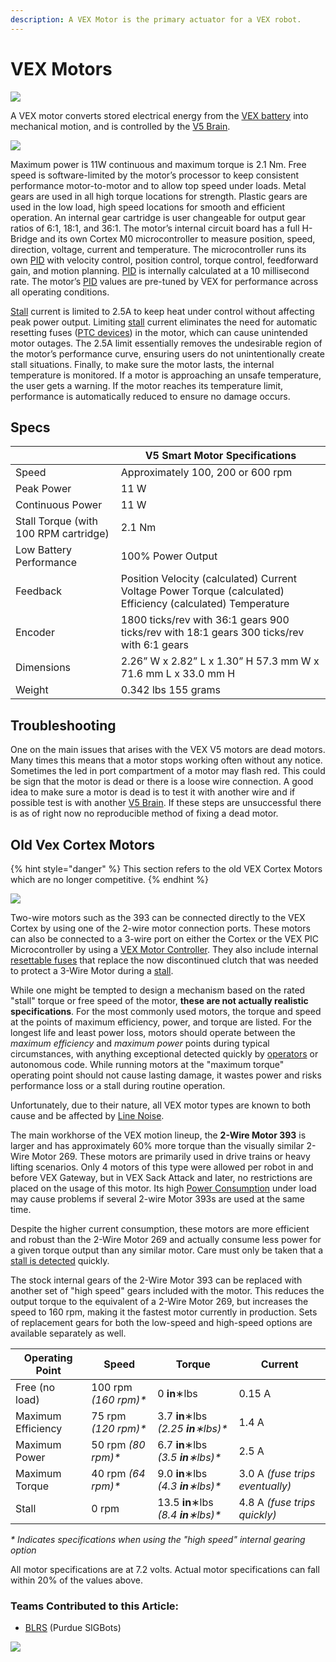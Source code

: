 ```yaml
---
description: A VEX Motor is the primary actuator for a VEX robot.
---
```


# VEX Motors

[![](../../.gitbook/assets/276-4840-v5-smart-motor-front-iso\_1.jpg)](https://phabricator.purduesigbots.com/file/data/zj7tgci7uyl2xaycrsqx/PHID-FILE-d43ssak5kxp4ijd44vbv/vex\_motor\_393.jpg)

A VEX motor converts stored electrical energy from the [VEX battery](vex-battery.md) into mechanical motion, and is controlled by the [V5 Brain](vex-v5-brain/).

![](../../.gitbook/assets/image66.png)

Maximum power is 11W continuous and maximum torque is 2.1 Nm. Free speed is software-limited by the motor’s processor to keep consistent performance motor-to-motor and to allow top speed under loads. Metal gears are used in all high torque locations for strength. Plastic gears are used in the low load, high speed locations for smooth and efficient operation. An internal gear cartridge is user changeable for output gear ratios of 6:1, 18:1, and 36:1. The motor’s internal circuit board has a full H-Bridge and its own Cortex M0 microcontroller to measure position, speed, direction, voltage, current and temperature. The microcontroller runs its own [PID](../../software/control-algorithms/pid-controller.md) with velocity control, position control, torque control, feedforward gain, and motion planning. [PID](../../software/control-algorithms/pid-controller.md) is internally calculated at a 10 millisecond rate. The motor’s [PID](../../software/control-algorithms/pid-controller.md) values are pre-tuned by VEX for performance across all operating conditions.

[Stall](../../electronics/general/stalling.md) current is limited to 2.5A to keep heat under control without affecting peak power output. Limiting [stall](../../electronics/general/stalling.md) current eliminates the need for automatic resetting fuses ([PTC devices](../../electronics/general/resettable-fuse-ptc.md)) in the motor, which can cause unintended motor outages. The 2.5A limit essentially removes the undesirable region of the motor’s performance curve, ensuring users do not unintentionally create stall situations. Finally, to make sure the motor lasts, the internal temperature is monitored. If a motor is approaching an unsafe temperature, the user gets a warning. If the motor reaches its temperature limit, performance is automatically reduced to ensure no damage occurs.

## Specs

|                                       | **V5 Smart Motor Specifications**                                                                            |
| ------------------------------------- | ------------------------------------------------------------------------------------------------------------ |
| Speed                                 | Approximately 100, 200 or 600 rpm                                                                            |
| Peak Power                            | 11 W                                                                                                         |
| Continuous Power                      | 11 W                                                                                                         |
| Stall Torque (with 100 RPM cartridge) | 2.1 Nm                                                                                                       |
| Low Battery Performance               | 100% Power Output                                                                                            |
| Feedback                              | Position Velocity (calculated) Current Voltage Power Torque (calculated) Efficiency (calculated) Temperature |
| Encoder                               | 1800 ticks/rev with 36:1 gears 900 ticks/rev with 18:1 gears 300 ticks/rev with 6:1 gears                    |
| Dimensions                            | 2.26” W x 2.82” L x 1.30” H 57.3 mm W x 71.6 mm L x 33.0 mm H                                                |
| Weight                                | 0.342 lbs 155 grams                                                                                          |

## Troubleshooting

One on the main issues that arises with the VEX V5 motors are dead motors. Many times this means that a motor stops working often without any notice. Sometimes the led in port compartment of a motor may flash red. This could be sign that the motor is dead or there is a loose wire connection. A good idea to make sure a motor is dead is to test it with another wire and if possible test is with another [V5 Brain](vex-v5-brain/). If these steps are unsuccessful there is as of right now no reproducible method of fixing a dead motor.

## Old Vex Cortex Motors

{% hint style="danger" %}
This section refers to the old VEX Cortex Motors which are no longer competitive.
{% endhint %}

![](../../.gitbook/assets/276-2177-2-wire-motor-393.jpg)

Two-wire motors such as the 393 can be connected directly to the VEX Cortex by using one of the 2-wire motor connection ports. These motors can also be connected to a 3-wire port on either the Cortex or the VEX PIC Microcontroller by using a [VEX Motor Controller](../legacy/motor-controller.md). They also include internal [resettable fuses](../../electronics/general/resettable-fuse-ptc.md) that replace the now discontinued clutch that was needed to protect a 3-Wire Motor during a [stall](../../electronics/general/stalling.md).

While one might be tempted to design a mechanism based on the rated "stall" torque or free speed of the motor, **these are not actually realistic specifications**. For the most commonly used motors, the torque and speed at the points of maximum efficiency, power, and torque are listed. For the longest life and least power loss, motors should operate between the _maximum efficiency_ and _maximum power_ points during typical circumstances, with anything exceptional detected quickly by [operators](../../software/competition-specific/operator-control.md) or autonomous code. While running motors at the "maximum torque" operating point should not cause lasting damage, it wastes power and risks performance loss or a stall during routine operation.

Unfortunately, due to their nature, all VEX motor types are known to both cause and be affected by [Line Noise](../../electronics/general/line-noise.md).

The main workhorse of the VEX motion lineup, the **2-Wire Motor 393** is larger and has approximately 60% more torque than the visually similar 2-Wire Motor 269. These motors are primarily used in drive trains or heavy lifting scenarios. Only 4 motors of this type were allowed per robot in and before VEX Gateway, but in VEX Sack Attack and later, no restrictions are placed on the usage of this motor. Its high [Power Consumption](../../electronics/general/power-consumption.md) under load may cause problems if several 2-wire Motor 393s are used at the same time.

Despite the higher current consumption, these motors are more efficient and robust than the 2-Wire Motor 269 and actually consume less power for a given torque output than any similar motor. Care must only be taken that a [stall is detected](../../software/general/stall-detection.md) quickly.

The stock internal gears of the 2-Wire Motor 393 can be replaced with another set of "high speed" gears included with the motor. This reduces the output torque to the equivalent of a 2-Wire Motor 269, but increases the speed to 160 rpm, making it the fastest motor currently in production. Sets of replacement gears for both the low-speed and high-speed options are available separately as well.

| Operating Point    | Speed                 | Torque                               | Current                         |
| ------------------ | --------------------- | ------------------------------------ | ------------------------------- |
| Free (no load)     | 100 rpm _(160 rpm)\*_ | 0 **in**∗lbs                         | 0.15 A                          |
| Maximum Efficiency | 75 rpm _(120 rpm)\*_  | 3.7 **in**∗lbs _(2.25 **in**∗lbs)\*_ | 1.4 A                           |
| Maximum Power      | 50 rpm _(80 rpm)\*_   | 6.7 **in**∗lbs _(3.5 **in**∗lbs)\*_  | 2.5 A                           |
| Maximum Torque     | 40 rpm _(64 rpm)\*_   | 9.0 **in**∗lbs _(4.3 **in**∗lbs)\*_  | 3.0 A _(fuse trips eventually)_ |
| Stall              | 0 rpm                 | 13.5 **in**∗lbs _(8.4 **in**∗lbs)\*_ | 4.8 A _(fuse trips quickly)_    |

_\* Indicates specifications when using the "high speed" internal gearing option_

All motor specifications are at 7.2 volts. Actual motor specifications can fall within 20% of the values above.

### Teams Contributed to this Article:

* [BLRS](https://purduesigbots.com) (Purdue SIGBots)

[![](https://phabricator.purduesigbots.com/file/data/xfsxac7r5dlrvgtw2ai2/PHID-FILE-yh73ypyibvbwlvmj5sue/vex\_motor\_393\_curve.png)](https://phabricator.purduesigbots.com/file/data/xfsxac7r5dlrvgtw2ai2/PHID-FILE-yh73ypyibvbwlvmj5sue/vex\_motor\_393\_curve.png)
